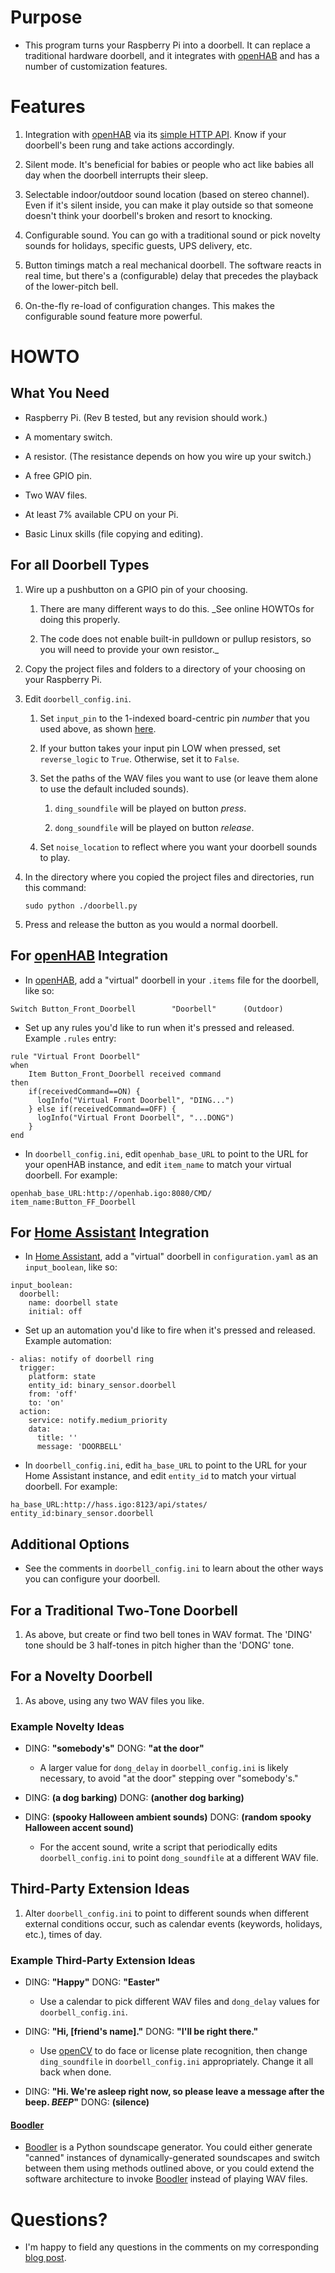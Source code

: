 # Purpose

* This program turns your Raspberry Pi into a doorbell. It can replace a traditional hardware doorbell, and it integrates with [openHAB](http://www.openhab.org/) and has a number of customization features.

# Features

1. Integration with [openHAB](http://www.openhab.org/) via its [simple HTTP API](https://code.google.com/p/openhab-samples/wiki/Tricks#Use_URL_to_manipulate_items).  Know if your doorbell's been rung and take actions accordingly.

1. Silent mode. It's beneficial for babies or people who act like babies all day when the doorbell interrupts their sleep.

1. Selectable indoor/outdoor sound location (based on stereo channel). Even if it's silent inside, you can make it play outside so that someone doesn't think your doorbell's broken and resort to knocking.

1. Configurable sound. You can go with a traditional sound or pick novelty sounds for holidays, specific guests, UPS delivery, etc.

1. Button timings match a real mechanical doorbell. The software reacts in real time, but there's a (configurable) delay that precedes the playback of the lower-pitch bell.

1. On-the-fly re-load of configuration changes. This makes the configurable sound feature more powerful.


# HOWTO

## What You Need

* Raspberry Pi. (Rev B tested, but any revision should work.)

* A momentary switch.

* A resistor. (The resistance depends on how you wire up your switch.)

* A free GPIO pin.

* Two WAV files.

* At least 7% available CPU on your Pi.

* Basic Linux skills (file copying and editing).

## For all Doorbell Types

1. Wire up a pushbutton on a GPIO pin of your choosing.
    1. There are many different ways to do this. _See online HOWTOs for doing this properly.
    
    1. The code does not enable built-in pulldown or pullup resistors, so you will need to provide your own resistor._

1. Copy the project files and folders to a directory of your choosing on your Raspberry Pi.

1. Edit ```doorbell_config.ini```.

    1. Set ```input_pin``` to the 1-indexed board-centric pin _number_ that you used above, as shown [here](http://www.raspberrypi.org/learning/reaction-game/gpio.png).
    
    1. If your button takes your input pin LOW when pressed, set ```reverse_logic``` to ```True```. Otherwise, set it to ```False```.
    
    1. Set the paths of the WAV files you want to use (or leave them alone to use the default included sounds).

        1. ```ding_soundfile``` will be played on button _press_.
    
        1. ```dong_soundfile``` will be played on button _release_.
    
    1. Set ```noise_location``` to reflect where you want your doorbell sounds to play.

1. In the directory where you copied the project files and directories, run this command:
    ```
    sudo python ./doorbell.py
    ```
1. Press and release the button as you would a normal doorbell.

## For [openHAB](http://www.openhab.org/) Integration

* In [openHAB](http://www.openhab.org/), add a "virtual" doorbell in your ```.items``` file for the doorbell, like so:
```
Switch Button_Front_Doorbell		"Doorbell"		(Outdoor)
```

* Set up any rules you'd like to run when it's pressed and released. Example ```.rules``` entry:
```
rule "Virtual Front Doorbell"
when
	Item Button_Front_Doorbell received command
then
    if(receivedCommand==ON) {
      logInfo("Virtual Front Doorbell", "DING...")
    } else if(receivedCommand==OFF) {
      logInfo("Virtual Front Doorbell", "...DONG")
    }
end
```

* In ```doorbell_config.ini```, edit ```openhab_base_URL``` to point to the URL for your openHAB instance, and edit ```item_name``` to match your virtual doorbell. For example:
```
openhab_base_URL:http://openhab.igo:8080/CMD/
item_name:Button_FF_Doorbell
```

## For [Home Assistant](https://home-assistant.io/) Integration

* In [Home Assistant](https://home-assistant.io/), add a "virtual" doorbell in ```configuration.yaml``` as an ```input_boolean```, like so:
```
input_boolean:
  doorbell:
    name: doorbell state
    initial: off
```

* Set up an automation you'd like to fire when it's pressed and released. Example automation:
```
- alias: notify of doorbell ring
  trigger:
    platform: state
    entity_id: binary_sensor.doorbell
    from: 'off'
    to: 'on'
  action:
    service: notify.medium_priority
    data:
      title: ''
      message: 'DOORBELL'
```

* In ```doorbell_config.ini```, edit ```ha_base_URL``` to point to the URL for your Home Assistant instance, and edit ```entity_id``` to match your virtual doorbell. For example:
```
ha_base_URL:http://hass.igo:8123/api/states/
entity_id:binary_sensor.doorbell
```

## Additional Options

* See the comments in ```doorbell_config.ini``` to learn about the other ways you can configure your doorbell.

## For a Traditional Two-Tone Doorbell

1. As above, but create or find two bell tones in WAV format. The 'DING' tone should be 3 half-tones in pitch higher than the 'DONG' tone.

## For a Novelty Doorbell

1. As above, using any two WAV files you like.

### Example Novelty Ideas

* DING: **"somebody's"** DONG: **"at the door"**

    * A larger value for ```dong_delay``` in ```doorbell_config.ini``` is likely necessary, to avoid "at the door" stepping over "somebody's."

* DING: **(a dog barking)** DONG: **(another dog barking)**

* DING: **(spooky Halloween ambient sounds)** DONG: **(random spooky Halloween accent sound)**

    * For the accent sound, write a script that periodically edits ```doorbell_config.ini``` to point ```dong_soundfile``` at a different WAV file.

## Third-Party Extension Ideas

1. Alter ```doorbell_config.ini``` to point to different sounds when different external conditions occur, such as calendar events (keywords, holidays, etc.), times of day.

### Example Third-Party Extension Ideas

* DING: **"Happy"** DONG: **"Easter"**

    * Use a calendar to pick different WAV files and ```dong_delay``` values for ```doorbell_config.ini```.

* DING: **"Hi, [friend's name]."** DONG: **"I'll be right there."**

    * Use [openCV](http://opencv.org/) to do face or license plate recognition, then change ```ding_soundfile``` in ```doorbell_config.ini``` appropriately. Change it all back when done.

* DING: **"Hi. We're asleep right now, so please leave a message after the beep. _BEEP_"** DONG: **(silence)**

#### [Boodler](http://boodler.org/)

* [Boodler](http://boodler.org/) is a Python soundscape generator. You could either generate "canned" instances of dynamically-generated soundscapes and switch between them using methods outlined above, or you could extend the software architecture to invoke [Boodler](http://boodler.org/) instead of playing WAV files.

# Questions?

* I'm happy to field any questions in the comments on my corresponding [blog post](http://bob.igo.name/?p=222).
